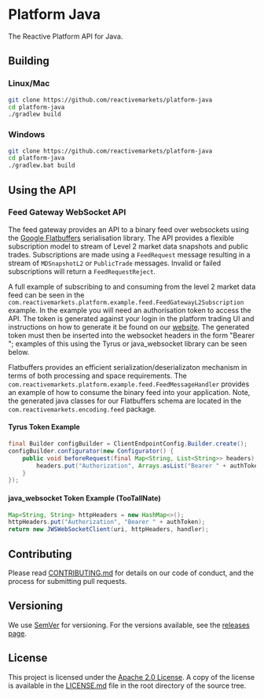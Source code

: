 # Platform Java

The Reactive Platform API for Java.

## Building

### Linux/Mac

```bash
git clone https://github.com/reactivemarkets/platform-java
cd platform-java
./gradlew build
```

### Windows

```bash
git clone https://github.com/reactivemarkets/platform-java
cd platform-java
./gradlew.bat build
```

## Using the API

### Feed Gateway WebSocket API

The feed gateway provides an API to a binary feed over websockets using the [Google Flatbuffers](https://google.github.io/flatbuffers/) serialisation library. The API provides a flexible subscription model to stream of Level 2 market data snapshots and public trades. Subscriptions are made using a `FeedRequest` message resulting in a stream of `MDSnapshotL2` or `PublicTrade` messages. Invalid or failed subscriptions will return a `FeedRequestReject`.

A full example of subscribing to and consuming from the level 2 market data feed can be seen in the `com.reactivemarkets.platform.example.feed.FeedGatewayL2Subscription` example. In the example you will need an authorisation token to access the API. The token is generated against your login in the platform trading UI and instructions on how to generate it be found on our [website](https://reactivemarkets.com/). The generated token must then be inserted into the websocket headers in the form "Bearer <token>"; examples of this using the Tyrus or java_websocket library can be seen below.

Flatbuffers provides an efficient serialization/deserializaton mechanism in terms of both processing and space requirements. The `com.reactivemarkets.platform.example.feed.FeedMessageHandler` provides an example of how to consume the binary feed into your application. Note, the generated java classes for our Flatbuffers schema are located in the `com.reactivemarkets.encoding.feed` package.

#### Tyrus Token Example
```java
final Builder configBuilder = ClientEndpointConfig.Builder.create();
configBuilder.configurator(new Configurator() {
    public void beforeRequest(final Map<String, List<String>> headers) {
        headers.put("Authorization", Arrays.asList("Bearer " + authToken));
    }
});
```

#### java_websocket Token Example (TooTallNate)
```java
Map<String, String> httpHeaders = new HashMap<>();
httpHeaders.put("Authorization", "Bearer " + authToken);
return new JWSWebSocketClient(uri, httpHeaders, handler);
```


## Contributing

Please read [CONTRIBUTING.md](CONTRIBUTING.md) for details on our code of conduct, and the process
for submitting pull requests.

## Versioning

We use [SemVer](https://semver.org/) for versioning. For the versions available, see the [releases
page](https://github.com/reactivemarkets/platform-java/releases).

## License

This project is licensed under the [Apache 2.0
License](https://www.apache.org/licenses/LICENSE-2.0). A copy of the license is available in the
[LICENSE.md](LICENSE.md) file in the root directory of the source tree.
